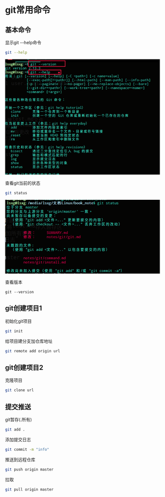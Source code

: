 # git常用命令

## 基本命令

显示git --help命令

```bash
git --help
```

![img](./imgs/command_02.png)

查看git当前的状态

```bash
git status
```

![img](./imgs/command_01.png)

查看版本

```bahs
git --version
```

## git创建项目1

初始化git项目

```bash
git init
```

给项目建分支加仓库地址

```bash
git remote add origin url
```

## git创建项目2

克隆项目

```bash
git clone url
```

## 提交推送

git暂存(.所有)

```bash
git add .
```

添加提交日志

```bash
git commit -m "info"
```

推送到远程仓库

```bash
git push origin master
```

拉取

```bash
git pull origin master
```